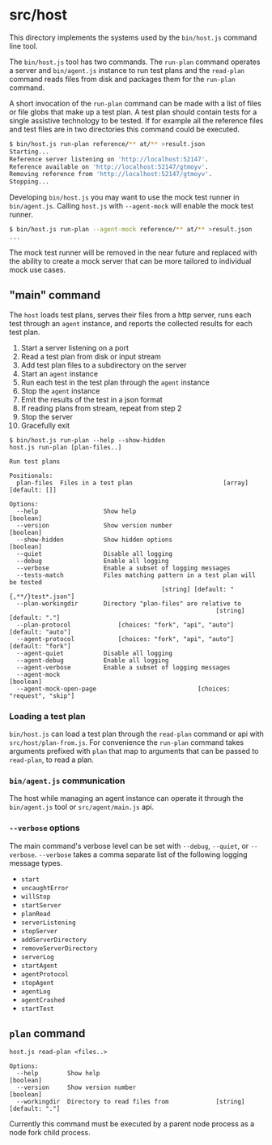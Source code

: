 # src/host

This directory implements the systems used by the `bin/host.js` command line tool.

The `bin/host.js` tool has two commands. The `run-plan` command operates a server and `bin/agent.js` instance to run test plans and the `read-plan` command reads files from disk and packages them for the `run-plan` command.

A short invocation of the `run-plan` command can be made with a list of files or file globs that make up a test plan. A test plan should contain tests for a single assistive technology to be tested. If for example all the reference files and test files are in two directories this command could be executed.

```sh
$ bin/host.js run-plan reference/** at/** >result.json
Starting...
Reference server listening on 'http://localhost:52147'.
Reference available on 'http://localhost:52147/gtmoyv'.
Removing reference from 'http://localhost:52147/gtmoyv'.
Stopping...
```

Developing `bin/host.js` you may want to use the mock test runner in `bin/agent.js`. Calling `host.js` with `--agent-mock` will enable the mock test runner.

```sh
$ bin/host.js run-plan --agent-mock reference/** at/** >result.json
...
```

The mock test runner will be removed in the near future and replaced with the ability to create a mock server that can be more tailored to individual mock use cases.

## "main" command

The `host` loads test plans, serves their files from a http server, runs each test through an `agent` instance, and reports the collected results for each test plan.

1. Start a server listening on a port
1. Read a test plan from disk or input stream
1. Add test plan files to a subdirectory on the server
1. Start an `agent` instance
1. Run each test in the test plan through the `agent` instance
1. Stop the `agent` instance
1. Emit the results of the test in a json format
1. If reading plans from stream, repeat from step 2
1. Stop the server
1. Gracefully exit

```
$ bin/host.js run-plan --help --show-hidden
host.js run-plan [plan-files..]

Run test plans

Positionals:
  plan-files  Files in a test plan                         [array] [default: []]

Options:
  --help                  Show help                                    [boolean]
  --version               Show version number                          [boolean]
  --show-hidden           Show hidden options                          [boolean]
  --quiet                 Disable all logging
  --debug                 Enable all logging
  --verbose               Enable a subset of logging messages
  --tests-match           Files matching pattern in a test plan will be tested
                                          [string] [default: "{,**/}test*.json"]
  --plan-workingdir       Directory "plan-files" are relative to
                                                         [string] [default: "."]
  --plan-protocol             [choices: "fork", "api", "auto"] [default: "auto"]
  --agent-protocol            [choices: "fork", "api", "auto"] [default: "fork"]
  --agent-quiet           Disable all logging
  --agent-debug           Enable all logging
  --agent-verbose         Enable a subset of logging messages
  --agent-mock                                                         [boolean]
  --agent-mock-open-page                            [choices: "request", "skip"]
```

### Loading a test plan

`bin/host.js` can load a test plan through the `read-plan` command or api with `src/host/plan-from.js`. For convenience the `run-plan` command takes arguments prefixed with `plan` that map to arguments that can be passed to `read-plan`, to read a plan.

### `bin/agent.js` communication

The host while managing an agent instance can operate it through the `bin/agent.js` tool or `src/agent/main.js` api.

### `--verbose` options

The main command's verbose level can be set with `--debug`, `--quiet`, or `--verbose`. `--verbose` takes a comma separate list of the following logging message types.

- `start`
- `uncaughtError`
- `willStop`
- `startServer`
- `planRead`
- `serverListening`
- `stopServer`
- `addServerDirectory`
- `removeServerDirectory`
- `serverLog`
- `startAgent`
- `agentProtocol`
- `stopAgent`
- `agentLog`
- `agentCrashed`
- `startTest`

## `plan` command

```
host.js read-plan <files..>

Options:
  --help        Show help                                              [boolean]
  --version     Show version number                                    [boolean]
  --workingdir  Directory to read files from             [string] [default: "."]
```

Currently this command must be executed by a parent node process as a node fork child process.
